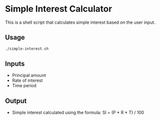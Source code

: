 # Simple Interest Calculator

This is a shell script that calculates simple interest based on the user input.

## Usage

```bash
./simple-interest.sh
```

## Inputs

- Principal amount
- Rate of interest
- Time period

## Output

- Simple interest calculated using the formula: SI = (P * R * T) / 100
